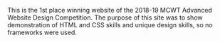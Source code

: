 This is the 1st place winning website of the 2018-19 MCWT Advanced Website Design Competition. The purpose of this site was to show demonstration of HTML and CSS skills and unique design skills, so no frameworks were used. 


